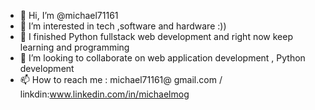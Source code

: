 - 👋 Hi, I’m @michael71161
- 👀 I’m interested in tech ,software and hardware :))
- 🌱 I finished Python fullstack web development and right now keep learning and programming 
- 💞️ I’m looking to collaborate on web application development , Python development 
- 📫 How to reach me : michael71161@ gmail.com  /  linkdin:www.linkedin.com/in/michaelmog


<!---
michael71161/michael71161 is a ✨ special ✨ repository because its `README.md` (this file) appears on your GitHub profile.
You can click the Preview link to take a look at your changes.
--->
